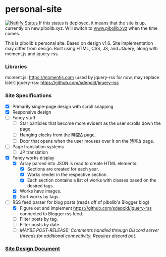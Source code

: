 # personal-site
[![Netlify Status](https://api.netlify.com/api/v1/badges/9c273381-87f8-4936-8da0-2e7aef55864f/deploy-status)](https://app.netlify.com/sites/pibosite/deploys)
If this status is deployed, it means that the site is up, currently on new.pibolib.xyz. Will switch to www.pibolib.xyz when the time comes.

This is pibolib's personal site. Based on design v1.6. Site implementation may differ from design.
Built using HTML, CSS, JS, and JQuery, along with moment.js and jquery-rss.

### Libraries
moment.js: https://momentjs.com (used by jquery-rss for now, may replace later)
jquery-rss: https://github.com/sdepold/jquery-rss

### Site Specifications

- [x] Primarily single-page design with scroll snapping
- [x] Responsive design
- [ ] Fancy stuff
    - [ ] Star particles that become more evident as the user scrolls down the page.
    - [ ] Hanging clocks from the 時空Δ page.
    - [ ] Door that opens when the user mouses over it on the 時空Δ page.
- [ ] Page translation systems
    - [ ] JP translation
- [x] Fancy works display
    - [x] Array parsed into JSON is read to create HTML elements.
        - [x] Sections are created for each year.
        - [x] Works render in the respective section.
        - [x] Each section contains a list of works with classes based on the desired tags.        
    - [x] Works have images.
    - [x] Sort works by tags.
- [ ] RSS feed parser for blog posts (reads off of pibolib's Blogger blog)
    - [x] Figure out and implement https://github.com/sdepold/jquery-rss connected to Blogger rss feed.
    - [ ] Filter posts by tag.
    - [ ] Filter posts by date.
    - [ ] *MAYBE POST-RELEASE: Comments handled through Discord server threads for additional connectivity. Requires discord bot.*

### [Site Design Document](https://www.figma.com/file/jHVir8MYgrJfB8123VqQdz/Personal-Site-Design-v1.6?node-id=0%3A1&t=L1pWkhyKKDyjvGvK-1)